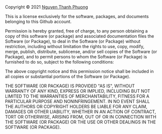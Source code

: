 Copyright &copy; 2021 [Nguyen Thanh Phuong](https://www.github.com/phuonguno98)

This is a license exclusively for the software, packages, and documents belonging to this Github account.

Permission is hereby granted, free of charge, to any person obtaining a copy of this software (or package) and associated documentation files the Software (or Package), to deal in the Software (or Package) without restriction, including without limitation the rights to use, copy, modify, merge, publish, distribute, sublicense, and/or sell copies of the Software (or Package), and to permit persons to whom the Software (or Package) is furnished to do so, subject to the following conditions:

The above copyright notice and this permission notice shall be included in all copies or substantial portions of the Software (or Package).

THE SOFTWARE (OR PACKAGE) IS PROVIDED "AS IS", WITHOUT WARRANTY OF ANY KIND, EXPRESS OR IMPLIED, INCLUDING BUT NOT LIMITED TO THE WARRANTIES OF MERCHANTABILITY, FITNESS FOR A PARTICULAR PURPOSE AND NONINFRINGEMENT. IN NO EVENT SHALL THE AUTHORS OR COPYRIGHT HOLDERS BE LIABLE FOR ANY CLAIM, DAMAGES OR OTHER LIABILITY, WHETHER IN AN ACTION OF CONTRACT, TORT OR OTHERWISE, ARISING FROM, OUT OF OR IN CONNECTION WITH THE SOFTWARE (OR PACKAGE) OR THE USE OR OTHER DEALINGS IN THE SOFTWARE (OR PACKAGE).
